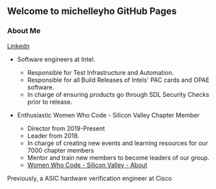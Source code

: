 ## Welcome to michelleyho GitHub Pages

### About Me
<a href="https://www.linkedin.com/in/michelle-ho-0999161a"> Linkedn </a>

- Software engineers at Intel.
  - Responsible for Test Infrastructure and Automation.
  - Responsible for all Build Releases of Intels' PAC cards and OPAE software. 
  - In charge of ensuring products go through SDL Security Checks prior to release.

- Enthusiastic Women Who Code - Silicon Valley Chapter Member
  - Director from 2019-Present
  - Leader from 2018.
  - In charge of creating new events and learning resources for our 7000 chapter members
  - Mentor and train new members to become leaders of our group.
  - <a href="https://www.womenwhocode.com/sv/about">Women Who Code - Silicon Valley - About </a>

Previously, a ASIC hardware verification engineer at Cisco


